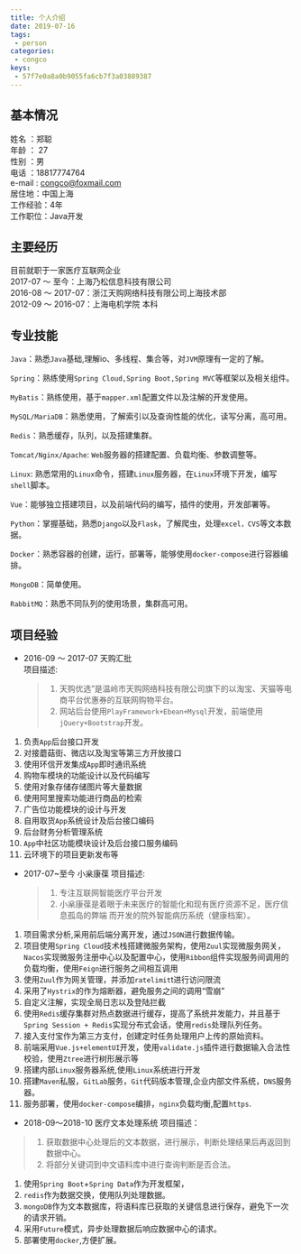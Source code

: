 ```yaml
---
title: 个人介绍
date: 2019-07-16
tags:
 - person
categories:
 - congco
keys:
 - 57f7e0a8a0b9055fa6cb7f3a03889387
---
```


## 基本情况  

姓名 ：郑聪  
年龄 ： 27  
性别 ：男  
电话 ：18817774764  
e-mail : congco@foxmail.com  
居住地：中国上海  
工作经验：4年  
工作职位：Java开发

## 主要经历

目前就职于一家医疗互联网企业  
2017-07 ～ 至今：上海乃松信息科技有限公司  
2016-08 ～ 2017-07：浙江天购网络科技有限公司上海技术部  
2012-09 ～ 2016-07：上海电机学院 本科

## 专业技能

`Java`：熟悉`Java`基础,理解io、多线程、集合等，对`JVM`原理有一定的了解。

`Spring`：熟练使用`Spring Cloud,Spring Boot,Spring MVC`等框架以及相关组件。

`MyBatis`：熟练使用，基于`mapper.xml`配置文件以及注解的开发使用。

`MySQL/MariaDB`：熟悉使用，了解索引以及查询性能的优化，读写分离，高可用。

`Redis`：熟悉缓存，队列，以及搭建集群。

`Tomcat/Nginx/Apache`: `Web`服务器的搭建配置、负载均衡、参数调整等。

`Linux`: 熟悉常用的`Linux`命令，搭建`Linux`服务器，在`Linux`环境下开发，编写`shell`脚本。

`Vue`：能够独立搭建项目，以及前端代码的编写，插件的使用，开发部署等。

`Python`：掌握基础，熟悉`Django`以及`Flask`，了解爬虫，处理`excel，CVS`等文本数据。

`Docker`：熟悉容器的创建，运行，部署等，能够使用`docker-compose`进行容器编排。

`MongoDB`：简单使用。

`RabbitMQ`：熟悉不同队列的使用场景，集群高可用。

## 项目经验

- 2016-09 ～ 2017-07 天购汇批  
  项目描述:
  
  > 1. 天购优选”是温岭市天购网络科技有限公司旗下的以淘宝、天猫等电商平台优惠券的互联网购物平台。
  > 2. 网站后台使用`PlayFramework+Ebean+Mysql`开发，前端使用`jQuery+Bootstrap`开发。

1. 负责`App`后台接口开发  
2. 对接蘑菇街、微店以及淘宝等第三方开放接口
3. 使用环信开发集成`App`即时通讯系统
4. 购物车模块的功能设计以及代码编写
5. 使用对象存储存储图片等大量数据
6. 使用阿里搜索功能进行商品的检索
7. 广告位功能模块的设计与开发
8. 自用取货`App`系统设计及后台接口编码
9. 后台财务分析管理系统
10. `App`中社区功能模块设计及后台接口服务编码
11. 云环境下的项目更新发布等

- 2017-07~至今 小枀康葆
  项目描述:
  > 1. 专注互联网智能医疗平台开发
  > 2. 小枀康葆是着眼于未来医疗的智能化和现有医疗资源不足，医疗信息孤岛的弊端 而开发的院外智能病历系统（健康档案）。

1. 项目需求分析,采用前后端分离开发，通过`JSON`进行数据传输。
2. 项目使用`Spring Cloud`技术栈搭建微服务架构，使用`Zuul`实现微服务网关，`Nacos`实现微服务注册中心以及配置中心，使用`Ribbon`组件实现服务间调用的负载均衡，使用`Feign`进行服务之间相互调用
3. 使用`Zuul`作为网关管理，并添加`ratelimit`t进行访问限流
4. 采用了`Hystrix`的作为熔断器，避免服务之间的调用“雪崩”
5. 自定义注解，实现全局日志以及登陆拦截  
6. 使用`Redis`缓存集群对热点数据进行缓存，提高了系统并发能力，并且基于`Spring Session + Redis`实现分布式会话，使用`redis`处理队列任务。
7. 接入支付宝作为第三方支付，创建定时任务处理用户上传的原始资料。
8. 前端采用`Vue.js+elementUI`开发，使用`validate.js`插件进行数据输入合法性校验，使用`Ztree`进行树形展示等
9. 搭建内部`Linux`服务器系统,使用`Linux`系统进行开发
10. 搭建`Maven`私服，`GitLab`服务，`Git`代码版本管理,企业内部文件系统，`DNS`服务器。
11. 服务部署，使用`docker-compose`编排，`nginx`负载均衡,配置`https`.

- 2018-09～2018-10 医疗文本处理系统
  项目描述：

 > 1. 获取数据中心处理后的文本数据，进行展示，判断处理结果后再返回到数据中心。
 > 2. 将部分关键词到中文语料库中进行查询判断是否合法。

 1. 使用`Spring Boot`+`Spring Data`作为开发框架，
 2. `redis`作为数据交换，使用队列处理数据。
 3. `mongoDB`作为文本数据库，将语料库已获取的关键信息进行保存，避免下一次的请求开销。
 4. 采用`Future`模式，异步处理数据后响应数据中心的请求。
 5. 部署使用`docker`,方便扩展。
